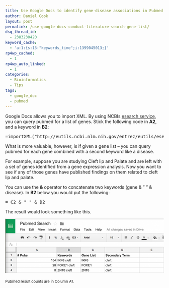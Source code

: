 ```yaml
---
title: Use Google Docs to identify gene-disease associations in Pubmed
author: Daniel Cook
layout: post
permalink: /use-google-docs-conduct-literature-search-gene-list/
dsq_thread_id:
  - 2383230420
keyword_cache:
  - 'a:1:{s:13:"keywords_time";i:1399045013;}'
rp4wp_cached:
  - 1
rp4wp_auto_linked:
  - 1
categories:
  - Bioinformatics
  - Tips
tags:
  - google_doc
  - pubmed
---
```

Google Docs allows you to import XML. By using NCBIs [esearch service][1], you can query pubmed for a list of genes. Stick the following code in **A2**, and a keyword in **B2**:

<pre class='prettyprint lang-php'>=importXML("http://eutils.ncbi.nlm.nih.gov/entrez/eutils/esearch.fcgi?db=pubmed&#038;term=" &#038; B2 ,"(//Count)[1]")</pre>

What is more valuable, however, is if given a gene list &#8211; you can query pubmed for each gene combined with a second keyword like a disease.

For example, suppose you are studying Cleft lip and Palate and are left with a set of genes identified from a gene expression analysis. Now you want to see if any of those genes have published findings on them related to cleft lip and palate.

You can use the **&** operator to concatenate two keywords (gene & &#8221; &#8221; & disease). In **B2** below you would put the following:

<pre>= C2 &#038; " " &#038; D2</pre>

The result would look something like this.

[<img src="/media/Screen-Shot-2014-03-03-at-8.38.03-AM-1024x351.png" alt="Pubmed result counts are in Column A1." />][2]<figcaption class="caption wp-caption-text"><small>Pubmed result counts are in Column A1.</small>

 [1]: http://www.ncbi.nlm.nih.gov/books/NBK25499/
 [2]: http://45.55.80.146/media/Screen-Shot-2014-03-03-at-8.38.03-AM.png